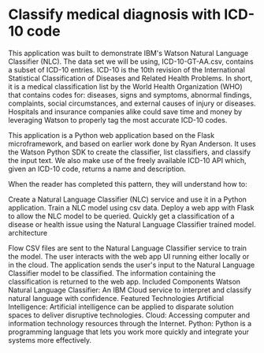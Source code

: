 # Classify medical diagnosis with ICD-10 code
This application was built to demonstrate IBM's Watson Natural Language Classifier (NLC). The data set we will be using, ICD-10-GT-AA.csv, contains a subset of ICD-10 entries. ICD-10 is the 10th revision of the International Statistical Classification of Diseases and Related Health Problems. In short, it is a medical classification list by the World Health Organization (WHO) that contains codes for: diseases, signs and symptoms, abnormal findings, complaints, social circumstances, and external causes of injury or diseases. Hospitals and insurance companies alike could save time and money by leveraging Watson to properly tag the most accurate ICD-10 codes.

This application is a Python web application based on the Flask microframework, and based on earlier work done by Ryan Anderson. It uses the Watson Python SDK to create the classifier, list classifiers, and classify the input text. We also make use of the freely available ICD-10 API which, given an ICD-10 code, returns a name and description.

When the reader has completed this pattern, they will understand how to:

Create a Natural Language Classifier (NLC) service and use it in a Python application.
Train a NLC model using csv data.
Deploy a web app with Flask to allow the NLC model to be queried.
Quickly get a classification of a disease or health issue using the Natural Language Classifier trained model.
architecture

Flow
CSV files are sent to the Natural Language Classifier service to train the model.
The user interacts with the web app UI running either locally or in the cloud.
The application sends the user's input to the Natural Language Classifier model to be classified.
The information containing the classification is returned to the web app.
Included Components
Watson Natural Language Classifier: An IBM Cloud service to interpret and classify natural language with confidence.
Featured Technologies
Artificial Intelligence: Artificial intelligence can be applied to disparate solution spaces to deliver disruptive technologies.
Cloud: Accessing computer and information technology resources through the Internet.
Python: Python is a programming language that lets you work more quickly and integrate your systems more effectively.
